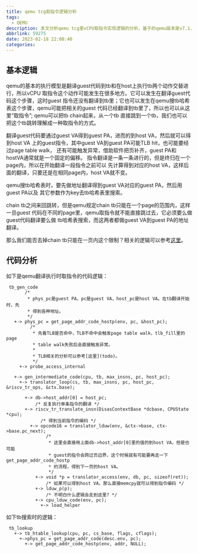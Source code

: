 ```yaml
---
title: qemu tcg取指令逻辑分析
tags:
  - QEMU
description: 本文分析qemu tcg里vCPU取指令实现逻辑的分析，基于的qemu版本是v7.1.50，分析基于riscv平台。
abbrlink: 59275
date: 2023-02-18 22:08:40
categories:
---
```


基本逻辑
---------

 qemu的基本的执行模型是翻译guest代码到tb和在host上执行tb两个动作交替进行，所以vCPU
 取指令这个动作可能发生在很多地方。它可以发生在翻译guest代码这个步骤，这时guest
 指令还没有翻译到tb里；它也可以发生在qemu搜tb哈希表这个步骤，qemu可能把相关的guest
 代码已经翻译到tb里了，所以也可以从这里“取指令”; qemu可以把tb chain起来，从一个tb
 直接跳到一个tb，我们也可以把这个tb跳转理解成一种取指令的方式。

 翻译guest代码要通过guest VA得到guest PA，进而的到host VA，然后就可以得到host VA
 上的guest指令，其中guest VA到guest PA可能TLB hit，也可能要经过page table walk，
 还有可能触发异常，借助软件把页补齐，guest PA和hostVA通常就是一个固定的偏移。
 指令翻译是一条一条进行的，但是终归在一个page内，所以在开始翻译一段指令之前可以
 先计算得到对应的host VA，这样后面的翻译，只要还是在相同page内，host VA就不变。

 qemu搜tb哈希表时，要先做地址翻译得到guest VA对应的guest PA，然后用guest PA以及
 其它参数作为key去tb哈希表里搜索。

 chain tb之间来回跳转，但是qemu规定chain tb只能在一个page的范围内，这样一旦guest
 代码在不同的page里，qemu取指令就不能直接跳过去，它必须要么做guest代码翻译要么做
 tb哈希表搜索，而这两者都做guest VA到guest PA的地址翻译。

 那么我们能否去掉chain tb只能在一页内这个限制？相关的逻辑可以参考[这里](https://wangzhou.github.io/qemu-tcg-goto-tb分析/)。

代码分析
---------
 
 如下是qemu翻译执行时取指令的代码逻辑：
```
 tb_gen_code
       /*
        * phys_pc是guest PA，pc是guest VA，host_pc是host VA。在tb翻译开始时，先
        * 得到各种地址。
        */
   +-> phys_pc = get_page_addr_code_hostp(env, pc, &host_pc);                      
         /*
          * 先看TLB是否命中，TLB不命中会触发page table walk，tlb_fill里的page
          * table walk失败后会直接触发异常。
          *
          * TLB相关的分析可以参考[这里](todo)。
          */
     +-> probe_access_internal

   +-> gen_intermediate_code(cpu, tb, max_insns, pc, host_pc);                     
     +-> translator_loop(cs, tb, max_insns, pc, host_pc, &riscv_tr_ops, &ctx.base);  

       +-> db->host_addr[0] = host_pc;                                                 
           /* 反复执行单条指令的翻译 */
       +-> riscv_tr_translate_insn(DisasContextBase *dcbase, CPUState *cpu);
             /* 得到当前指令的编码 */
         +-> opcode16 = translator_lduw(env, &ctx->base, ctx->base.pc_next);    
               /*
                * 这里会直接用上面db->host_addr[0]里的值的到host VA，但是也可能
                * guest的指令会跨过页边界，这个时候就有可能要再走一下get_page_addr_code_hostp
                * 的流程，得到下一页的host VA。
                */
           +-> void *p = translator_access(env, db, pc, sizeof(ret));                      
               /* 如果可以得到host VA，那么直接memcpy就可以得到指令编码 */
           +-> lduw_p(p);
               /* 不明白什么逻辑会走到这里? */
           +-> cpu_lduw_code(env, pc);
             +-> load_helper
```

 如下tb搜索时的逻辑：
```
 tb_lookup
   +-> tb_htable_lookup(cpu, pc, cs_base, flags, cflags);                     
     +->phys_pc = get_page_addr_code(desc.env, pc);                                 
       +-> get_page_addr_code_hostp(env, addr, NULL);                           
```
